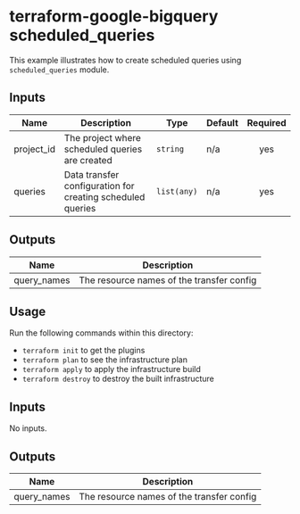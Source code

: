 # terraform-google-bigquery scheduled_queries

This example illustrates how to create scheduled queries using `scheduled_queries` module.

## Inputs

| Name | Description | Type | Default | Required |
|------|-------------|------|---------|:--------:|
| project\_id | The project where scheduled queries are created | `string` | n/a | yes |
| queries | Data transfer configuration for creating scheduled queries | `list(any)` | n/a | yes |

## Outputs

| Name | Description |
|------|-------------|
| query\_names | The resource names of the transfer config |

## Usage

Run the following commands within this directory:
- `terraform init` to get the plugins
- `terraform plan` to see the infrastructure plan
- `terraform apply` to apply the infrastructure build
- `terraform destroy` to destroy the built infrastructure

<!-- BEGINNING OF PRE-COMMIT-TERRAFORM DOCS HOOK -->
## Inputs

No inputs.

## Outputs

| Name | Description |
|------|-------------|
| query\_names | The resource names of the transfer config |

<!-- END OF PRE-COMMIT-TERRAFORM DOCS HOOK -->
